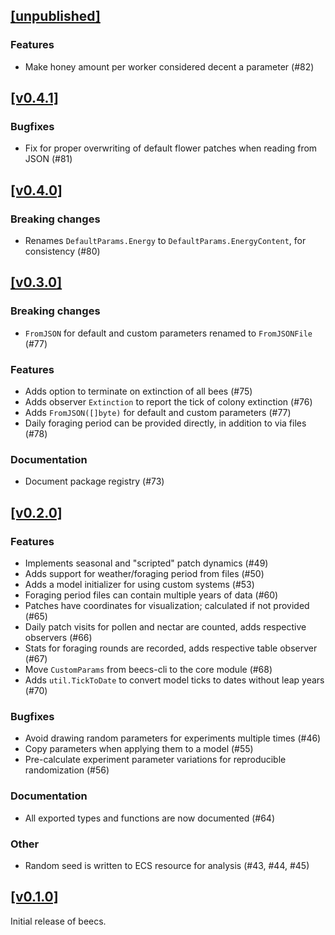 ## [[unpublished]](https://github.com/mlange-42/beecs/compare/v0.4.1...main)

### Features

* Make honey amount per worker considered decent a parameter (#82)

## [[v0.4.1]](https://github.com/mlange-42/beecs/compare/v0.4.0...v0.4.1)

### Bugfixes

* Fix for proper overwriting of default flower patches when reading from JSON (#81)

## [[v0.4.0]](https://github.com/mlange-42/beecs/compare/v0.3.0...v0.4.0)

### Breaking changes

* Renames `DefaultParams.Energy` to `DefaultParams.EnergyContent`, for consistency (#80)

## [[v0.3.0]](https://github.com/mlange-42/beecs/compare/v0.2.0...v0.3.0)

### Breaking changes

* `FromJSON` for default and custom parameters renamed to `FromJSONFile` (#77)

### Features

- Adds option to terminate on extinction of all bees (#75)
- Adds observer `Extinction` to report the tick of colony extinction (#76)
- Adds `FromJSON([]byte)` for default and custom parameters (#77)
- Daily foraging period can be provided directly, in addition to via files (#78)

### Documentation

- Document package registry (#73)

## [[v0.2.0]](https://github.com/mlange-42/beecs/compare/v0.1.0...v0.2.0)

### Features

- Implements seasonal and "scripted" patch dynamics (#49)
- Adds support for weather/foraging period from files (#50)
- Adds a model initializer for using custom systems (#53)
- Foraging period files can contain multiple years of data (#60)
- Patches have coordinates for visualization; calculated if not provided (#65)
- Daily patch visits for pollen and nectar are counted, adds respective observers (#66)
- Stats for foraging rounds are recorded, adds respective table observer (#67)
- Move `CustomParams` from beecs-cli to the core module (#68)
- Adds `util.TickToDate` to convert model ticks to dates without leap years (#70)

### Bugfixes

- Avoid drawing random parameters for experiments multiple times (#46)
- Copy parameters when applying them to a model (#55)
- Pre-calculate experiment parameter variations for reproducible randomization (#56)

### Documentation

- All exported types and functions are now documented (#64)

### Other

- Random seed is written to ECS resource for analysis (#43, #44, #45)

## [[v0.1.0]](https://github.com/mlange-42/beecs/tree/v0.1.0)

Initial release of beecs.
